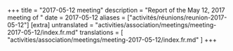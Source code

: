 +++
title = "2017-05-12 meeting"
description = "Report of the May 12, 2017 meeting of "
date = 2017-05-12
aliases = ["activités/réunions/reunion-2017-05-12"]
[extra]
untranslated = "activities/association/meetings/meeting-2017-05-12/index.fr.md"
translations = [
    "activities/association/meetings/meeting-2017-05-12/index.fr.md"
]
+++
